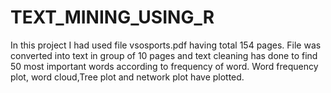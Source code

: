 # TEXT_MINING_USING_R
In this project I had used file vsosports.pdf having total 154 pages. File was converted into text in group of 10 pages and text cleaning has done to find 50 most important words according to frequency of word. Word frequency plot, word cloud,Tree plot and network plot have plotted.
